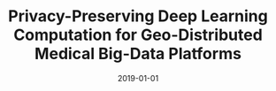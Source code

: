 ---
title: "Privacy-Preserving Deep Learning Computation for Geo-Distributed Medical Big-Data Platforms"
collection: publications
permalink: /publication/2019-01-01-Privacy-Preserving-Deep-Learning-Computation-for-Geo-Distributed-Medical-Big-Data-Platforms
date: 2019-01-01
venue: 'In the proceedings of 49th Annual IEEE/IFIP International Conference on Dependable Systems and Networks, DSN 2019, Portland, OR, USA, June 24-27, 2019, Supplemental Volume'
paperurl: 'https://doi.org/10.1109/DSN-S.2019.00007'
citation: ' Joohyung Jeon,  Junhui Kim,  Joongheon Kim,  Kwangsoo Kim,  David Mohaisen,  Jong{-}Kook Kim, &quot;Privacy-Preserving Deep Learning Computation for Geo-Distributed Medical Big-Data Platforms.&quot; In the proceedings of 49th Annual IEEE/IFIP International Conference on Dependable Systems and Networks, DSN, Portland, OR, USA, Supplemental Volume, 2019.'
---